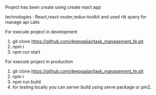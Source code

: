 Project has been create using create react app

technologies : 
React,react-router,redux-toolkit and used rtk query for manage api calls

For execute project in development 

1. git clone https://github.com/deepgajjar/task_management_fe.git
2. npm i 
3. npm run start

For execute project in production

1. git clone https://github.com/deepgajjar/task_management_fe.git
2. npm i 
3. npm run build
4. for testing locally you can server build using serve package or pm2.
